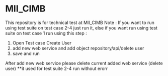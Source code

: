 # MII_CIMB

This repository is for technical test at MII_CIMB
Note :
If you want to run using test suite on test case 2-4 just run it, 
else if you want run using test suite on test case 1 run using this step :
1. Open Test case Create User
2. add new web service and add object repository/api/delete user
3. save and run

After add new web service please delete current added web service (delete user)
**it used for test suite 2-4 run without erorr
